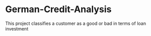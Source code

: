 # German-Credit-Analysis
This project classifies a customer as a good or bad in terms of loan investment 
